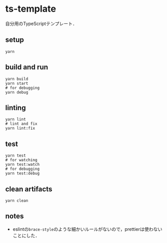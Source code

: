 # ts-template

自分用のTypeScriptテンプレート．

## setup

```
yarn
```

## build and run

```
yarn build
yarn start
# for debugging
yarn debug
```

## linting

```
yarn lint
# lint and fix
yarn lint:fix
```

## test

```
yarn test
# for watching
yarn test:watch
# for debugging
yarn test:debug
```

## clean artifacts

```
yarn clean
```

## notes

* eslintの`brace-style`のような細かいルールがないので，prettierは使わないことにした．
